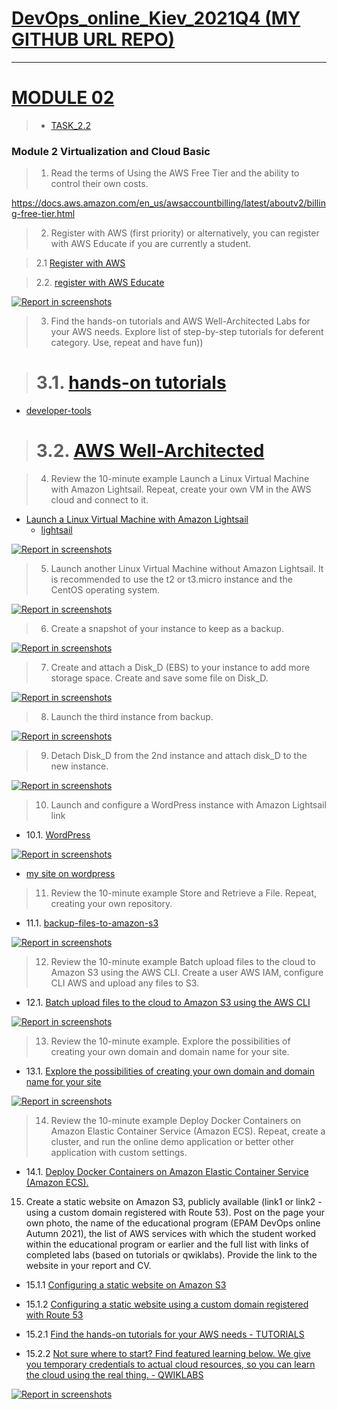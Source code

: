
[DevOps_online_Kiev_2021Q4 (MY GITHUB URL REPO)](https://github.com/vasilkyiv/DevOps_online_Kiev_2021Q4.git)
=======================================

************************************************************************
[MODULE 02](https://github.com/vasilkyiv/DevOps_online_Kiev_2021Q4/tree/main/m2) 
===========================================================================
> - [TASK_2.2](https://github.com/vasilkyiv/DevOps_online_Kiev_2021Q4/tree/main/m2)

### Module 2 Virtualization and Cloud Basic

> 1. Read the terms of Using the AWS Free Tier and the ability to control their own costs.

https://docs.aws.amazon.com/en_us/awsaccountbilling/latest/aboutv2/billing-free-tier.html

> 2. Register with AWS (first priority) or alternatively, you can register with AWS Educate if you are currently a student.

> 2.1 [Register with AWS](https://portal.aws.amazon.com/billing/signup?redirect_url=https%3A%2F%2Faws.amazon.com%2Fregistration-confirmation#/start)

> 2.2. [register with AWS Educate](https://aws.amazon.com/education/awseducate/?nc1=h_ls)

[![*Report in screenshots*](shreenshot/1.png?raw=true)](https://github.com/vasilkyiv/DevOps_online_Kiev_2021Q4/tree/main/m2/task2.1/shreenshot/1.png)

> 3. Find the hands-on tutorials and AWS Well-Architected Labs for your AWS needs. Explore list of step-by-step tutorials for deferent category. Use, repeat and have fun))

># 3.1. [hands-on tutorials](https://aws.amazon.com/getting-started/hands-on/?awsf.getting-started-category=category%23compute&awsf.getting-started-content-type=content-type%23hands-on&?e=gs2020&p=gsrc&awsf.getting-started-level=level%23300&getting-started-all.sort-by=item.additionalFields.sortOrder&getting-started-all.sort-order=asc)

- [developer-tools](https://aws.amazon.com/ru/products/developer-tools/)

># 3.2. [AWS Well-Architected](https://www.wellarchitectedlabs.com/) 

> 4. Review the 10-minute example Launch a Linux Virtual Machine with Amazon Lightsail. Repeat, create your own VM in the AWS cloud and connect to it.

- [Launch a Linux Virtual Machine with Amazon Lightsail](https://www.youtube.com/watch?v=e_AmFP1jhNo)
    - [lightsail](https://aws.amazon.com/ru/lightsail/)

[![*Report in screenshots*](shreenshot/2.png?raw=true)](https://github.com/vasilkyiv/DevOps_online_Kiev_2021Q4/tree/main/m2/task2.2/shreenshot/2.png)

> 5. Launch another Linux Virtual Machine without Amazon Lightsail. It is recommended to use the t2 or t3.micro instance and the CentOS operating system.

 [![*Report in screenshots*](shreenshot/3.png?raw=true)](https://github.com/vasilkyiv/DevOps_online_Kiev_2021Q4/tree/main/m2/task2.2/shreenshot/3.png)

> 6. Create a snapshot of your instance to keep as a backup.

[![*Report in screenshots*](shreenshot/4.png?raw=true)](https://github.com/vasilkyiv/DevOps_online_Kiev_2021Q4/tree/main/m2/task2.2/shreenshot/4.png)

> 7. Create and attach a Disk_D (EBS) to your instance to add more storage space. Create and save some file on Disk_D.

[![*Report in screenshots*](shreenshot/5.png?raw=true)](https://github.com/vasilkyiv/DevOps_online_Kiev_2021Q4/tree/main/m2/task2.2/shreenshot/5.png)

> 8. Launch the third instance from backup.

[![*Report in screenshots*](shreenshot/6.png?raw=true)](https://github.com/vasilkyiv/DevOps_online_Kiev_2021Q4/tree/main/m2/task2.2/shreenshot/6.png)

> 9. Detach Disk_D from the 2nd instance and attach disk_D to the new instance.

[![*Report in screenshots*](shreenshot/7.png?raw=true)](https://github.com/vasilkyiv/DevOps_online_Kiev_2021Q4/tree/main/m2/task2.2/shreenshot/7.png)

> 10. Launch and configure a WordPress instance with Amazon Lightsail link

 - 10.1. [WordPress](https://aws.amazon.com/getting-started/hands-on/launch-a-wordpress-website/?trk=gs_card)

[![*Report in screenshots*](shreenshot/8.png?raw=true)](http://35.155.36.74/)

 - [my site on wordpress](http://35.155.36.74/)

> 11. Review the 10-minute example Store and Retrieve a File. Repeat, creating your own repository.

- 11.1. [backup-files-to-amazon-s3](https://aws.amazon.com/getting-started/hands-on/backup-files-to-amazon-s3/)

[![*Report in screenshots*](shreenshot/9.png?raw=true)](https://github.com/vasilkyiv/DevOps_online_Kiev_2021Q4/tree/main/m2/task2.2/shreenshot/9.png)

> 12. Review the 10-minute example Batch upload files to the cloud to Amazon S3 using the AWS CLI. Create a user AWS IAM, configure CLI AWS and upload any files to S3.

- 12.1. [Batch upload files to the cloud to Amazon S3 using the AWS CLI](https://aws.amazon.com/getting-started/hands-on/backup-files-to-amazon-s3/)

[![*Report in screenshots*](shreenshot/10.png?raw=true)](https://github.com/vasilkyiv/DevOps_online_Kiev_2021Q4/tree/main/m2/task2.2/shreenshot/10.png)

> 13. Review the 10-minute example. Explore the possibilities of creating your own domain and domain name for your site.

- 13.1. [Explore the possibilities of creating your own domain and domain name for your site](https://aws.amazon.com/getting-started/hands-on/get-a-domain/?nc1=h_ls)

[![*Report in screenshots*](shreenshot/11.png?raw=true)](https://github.com/vasilkyiv/DevOps_online_Kiev_2021Q4/tree/main/m2/task2.2/shreenshot/11.png)

> 14. Review the 10-minute example Deploy Docker Containers on Amazon Elastic Container Service (Amazon ECS). Repeat, create a cluster, and run the online demo application or better other application with custom settings.

- 14.1. [Deploy Docker Containers on Amazon Elastic Container Service (Amazon ECS).](https://docs.aws.amazon.com/AmazonECS/latest/userguide/docker-basics.html)

15. Create a static website on Amazon S3, publicly available (link1 or link2 - using a custom domain registered with Route 53). Post on the page your own photo, the name of the educational program (EPAM DevOps online Autumn 2021), the list of AWS services with which the student worked within the educational program or earlier and the full list with links of completed labs (based on tutorials or qwiklabs). Provide the link to the website in your report and СV.

- 15.1.1 [Configuring a static website on Amazon S3](https://docs.aws.amazon.com/AmazonS3/latest/userguide/HostingWebsiteOnS3Setup.html) 
- 15.1.2 [Configuring a static website using a custom domain registered with Route 53](https://docs.aws.amazon.com/AmazonS3/latest/userguide/website-hosting-custom-domain-walkthrough.html) 

- 15.2.1 [Find the hands-on tutorials for your AWS needs  - TUTORIALS ](https://aws.amazon.com/getting-started/hands-on/?awsf.getting-started-content-type=content-type%23hands-on&?e=gs2020&p=gsrc&getting-started-all.sort-by=item.additionalFields.sortOrder&getting-started-all.sort-order=asc&awsf.getting-started-category=*all&awsf.getting-started-level=*all) 

- 15.2.2 [Not sure where to start? Find featured learning below. We give you temporary credentials to actual cloud resources, so you can learn the cloud using the real thing. - QWIKLABS](https://amazon.qwiklabs.com/) 

[![*Report in screenshots*](shreenshot/12.png?raw=true)](https://s3.amazonaws.com/ostapenko.info/index.html?)

